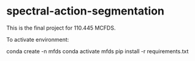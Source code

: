 # spectral-action-segmentation
This is the final project for 110.445 MCFDS.

To activate environment:

conda create -n mfds
conda activate mfds
pip install -r requirements.txt